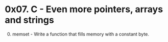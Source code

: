 # 0x07. C - Even more pointers, arrays and strings
0. memset - Write a function that fills memory with a constant byte.
